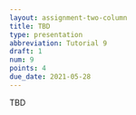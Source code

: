 ```yaml
---
layout: assignment-two-column
title: TBD
type: presentation
abbreviation: Tutorial 9
draft: 1
num: 9
points: 4
due_date: 2021-05-28
---
```


TBD